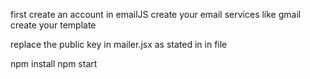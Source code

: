 first create an account in emailJS
create your email services like gmail
create your template

replace the public key in mailer.jsx  as stated in in file

npm install
npm start 

